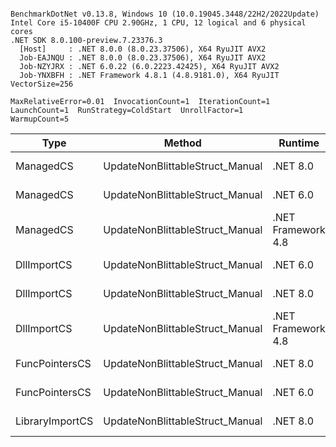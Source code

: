 ```

BenchmarkDotNet v0.13.8, Windows 10 (10.0.19045.3448/22H2/2022Update)
Intel Core i5-10400F CPU 2.90GHz, 1 CPU, 12 logical and 6 physical cores
.NET SDK 8.0.100-preview.7.23376.3
  [Host]     : .NET 8.0.0 (8.0.23.37506), X64 RyuJIT AVX2
  Job-EAJNQU : .NET 8.0.0 (8.0.23.37506), X64 RyuJIT AVX2
  Job-NZYJRX : .NET 6.0.22 (6.0.2223.42425), X64 RyuJIT AVX2
  Job-YNXBFH : .NET Framework 4.8.1 (4.8.9181.0), X64 RyuJIT VectorSize=256

MaxRelativeError=0.01  InvocationCount=1  IterationCount=1  
LaunchCount=1  RunStrategy=ColdStart  UnrollFactor=1  
WarmupCount=5  

```
| Type            | Method                          | Runtime            | input                | Mean        | Error | Median      | Min         | Max         | Allocated |
|---------------- |-------------------------------- |------------------- |--------------------- |------------:|------:|------------:|------------:|------------:|----------:|
| ManagedCS       | UpdateNonBlittableStruct_Manual | .NET 8.0           | PInvo(...)truct [49] |    499.5 μs |    NA |    499.5 μs |    499.5 μs |    499.5 μs |     480 B |
| ManagedCS       | UpdateNonBlittableStruct_Manual | .NET 6.0           | PInvo(...)truct [49] |    673.2 μs |    NA |    673.2 μs |    673.2 μs |    673.2 μs |     720 B |
| ManagedCS       | UpdateNonBlittableStruct_Manual | .NET Framework 4.8 | PInvo(...)truct [49] |    739.0 μs |    NA |    739.0 μs |    739.0 μs |    739.0 μs |         - |
| DllImportCS     | UpdateNonBlittableStruct_Manual | .NET 6.0           | PInvo(...)truct [49] | 18,730.9 μs |    NA | 18,730.9 μs | 18,730.9 μs | 18,730.9 μs |     712 B |
| DllImportCS     | UpdateNonBlittableStruct_Manual | .NET 8.0           | PInvo(...)truct [49] | 18,990.4 μs |    NA | 18,990.4 μs | 18,990.4 μs | 18,990.4 μs |     472 B |
| DllImportCS     | UpdateNonBlittableStruct_Manual | .NET Framework 4.8 | PInvo(...)truct [49] | 19,150.0 μs |    NA | 19,150.0 μs | 19,150.0 μs | 19,150.0 μs |         - |
| FuncPointersCS  | UpdateNonBlittableStruct_Manual | .NET 8.0           | PInvo(...)truct [49] | 30,809.4 μs |    NA | 30,809.4 μs | 30,809.4 μs | 30,809.4 μs |     472 B |
| FuncPointersCS  | UpdateNonBlittableStruct_Manual | .NET 6.0           | PInvo(...)truct [49] | 30,832.5 μs |    NA | 30,832.5 μs | 30,832.5 μs | 30,832.5 μs |     712 B |
| LibraryImportCS | UpdateNonBlittableStruct_Manual | .NET 8.0           | PInvo(...)truct [49] | 44,610.3 μs |    NA | 44,610.3 μs | 44,610.3 μs | 44,610.3 μs |     472 B |
